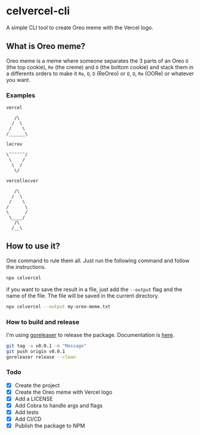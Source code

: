 # celvercel-cli

A simple CLI tool to create Oreo meme with the Vercel logo.

## What is Oreo meme?

Oreo meme is a meme where someone separates the 3 parts of an Oreo `O` (the top cookie), `Re` (the creme) and `O` (the bottom cookie) and stack them in a differents orders to make it `Re`, `O`, `O` (ReOreo) or `O`, `O`, `Re` (OORe) or whatever you want.

### Examples

`vercel`
```
   /\
  /  \
 /    \
/______\
```

`lecrev`
```
\¯¯¯¯¯¯/
 \    /
  \  /
   \/
```

`vercellecver`
```
   /\
  /  \
 /    \
/      \
\      /
 \____/
   /\
  /__\
```

## How to use it?

One command to rule them all. Just run the following command and follow the instructions.

```bash
npx celvercel
```

if you want to save the result in a file, just add the `--output` flag and the name of the file. The file will be saved in the current directory.
```bash
npx celvercel --output my-oreo-meme.txt
```

### How to build and release

I'm using [goreleaser](https://goreleaser.com/) to release the package. Documentation is [here](https://goreleaser.com/quick-start/).

```bash
git tag -a v0.0.1 -m "Message"
git push origin v0.0.1
goreleaser release --clean
```

### Todo

- [x] Create the project
- [x] Create the Oreo meme with Vercel logo
- [x] Add a LICENSE
- [x] Add Cobra to handle args and flags
- [x] Add tests
- [x] Add CI/CD
- [x] Publish the package to NPM